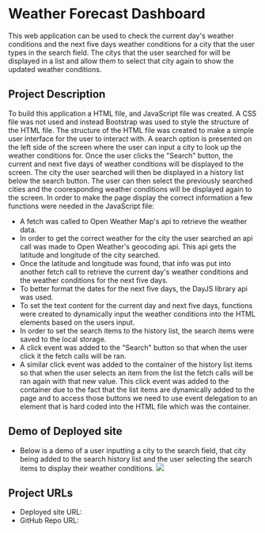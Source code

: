 # Weather Forecast Dashboard
This web application can be used to check the current day's weather conditions and the next five days weather conditions for a city that the user types in the search field. The citys that the user searched for will be displayed in a list and allow them to select that city again to show the updated weather conditions.

## Project Description
To build this application a HTML file, and JavaScript file was created. A CSS file was not used and instead Bootstrap was used to style the structure of the HTML file. The structure of the HTML file was created to make a simple user interface for the user to interact with. A search option is presented on the left side of the screen where the user can input a city to look up the weather conditions for. Once the user clicks the "Search" button, the current and next five days of weather conditions will be displayed to the screen. The city the user searched will then be displayed in a history list below the search button. The user can then select the previously searched cities and the cooresponding weather conditions will be displayed again to the screen. In order to make the page display the correct information a few functions were needed in the JavaScript file:
* A fetch was called to Open Weather Map's api to retrieve the weather data.
* In order to get the correct weather for the city the user searched an api call was made to Open Weather's geocoding api. This api gets the latitude and longitude of the city searched.
* Once the latitude and longitude was found, that info was put into another fetch call to retrieve the current day's weather conditions and the weather conditions for the next five days. 
* To better format the dates for the next five days, the DayJS library api was used.
* To set the text content for the current day and next five days, functions were created to dynamically input the weather conditions into the HTML elements based on the users input.
* In order to set the search items to the history list, the search items were saved to the local storage.
* A click event was added to the "Search" button so that when the user click it the fetch calls will be ran.
* A similar click event was added to the container of the history list items so that when the user selects an item from the list the fetch calls will be ran again with that new value. This click event was added to the container due to the fact that the list items are dynamically added to the page and to access those buttons we need to use event delegation to an element that is hard coded into the HTML file which was the container.

## Demo of Deployed site
* Below is a demo of a user inputting a city to the search field, that city being added to the search history list and the user selecting the search items to display their weather conditions.
![](./Assets/Images/Untitled_%20Nov%2021%2C%202022%2010_17%20PM.gif)

## Project URLs
* Deployed site URL:
* GitHub Repo URL: 